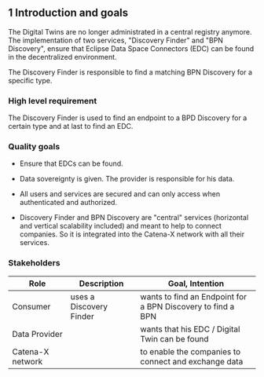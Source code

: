 ## 1 Introduction and goals

The Digital Twins are no longer administrated in a central registry
anymore. The implementation of two services, "Discovery Finder" and "BPN
Discovery", ensure that Eclipse Data Space Connectors (EDC) can be found in the decentralized
environment.

The Discovery Finder is responsible to find a matching BPN Discovery for a specific type.

### High level requirement 

The Discovery Finder is used to find an endpoint to a BPD Discovery for a certain type and at last to find an EDC.

### Quality goals

-   Ensure that EDCs can be found.

-   Data sovereignty is given. The provider is responsible for his data.

-   All users and services are secured and can only access when
    authenticated and authorized.

-   Discovery Finder and BPN Discovery are "central" services
    (horizontal and vertical scalability included) and meant to help to
    connect companies. So it is integrated into the
    Catena-X network with all their services.

### Stakeholders

| Role             | Description             | Goal, Intention                                             |
|------------------|-------------------------|-------------------------------------------------------------|
| Consumer         | uses a Discovery Finder | wants to find an Endpoint for a BPN Discovery to find a BPN |
| Data Provider    |                         | wants that his EDC / Digital Twin can be found              |
| Catena-X network |                         | to enable the companies to connect and exchange data        |
